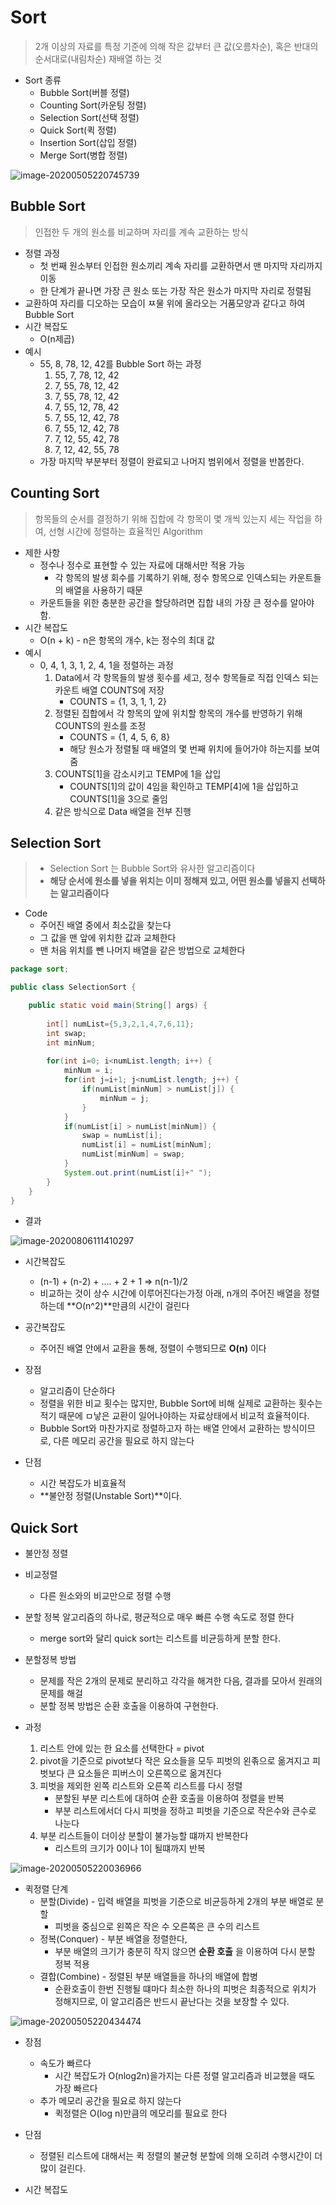 # Sort

> 2개 이상의 자료를 특정 기준에 의해 작은 값부터 큰 값(오름차순), 혹은 반대의 순서대로(내림차순) 재배열 하는 것



* Sort 종류
  * Bubble Sort(버블 정렬)
  * Counting Sort(카운팅 정렬)
  * Selection Sort(선택 정렬)
  * Quick Sort(퀵 정렬)
  * Insertion Sort(삽입 정렬)
  * Merge Sort(병합 정렬)

![image-20200505220745739](Sort.assets/image-20200505220745739.png)



## Bubble Sort

> 인접한 두 개의 원소를 비교하며 자리를 계속 교환하는 방식

* 정렬 과정
  * 첫 번째 원소부터 인접한 원소끼리 계속 자리를 교환하면서 맨 마지막 자리까지 이동
  * 한 단계가 끝나면 가장 큰 원소 또는 가장 작은 원소가 마지막 자리로 정렬됨
* 교환하여 자리를 디오하는 모습이 ㅉ물 위에 올라오는 거품모양과 같다고 하여  Bubble Sort
* 시간 복잡도
  * O(n제곱)
* 예시
  * 55, 8, 78, 12, 42를 Bubble Sort 하는 과정
    1. 55, 7, 78, 12, 42
    2. 7, 55, 78, 12, 42
    3. 7, 55, 78, 12, 42
    4. 7, 55, 12, 78, 42
    5. 7, 55, 12, 42, 78
    6. 7, 55, 12, 42, 78
    7. 7, 12, 55, 42, 78
    8. 7, 12, 42, 55, 78
  * 가장 마지막 부분부터 정렬이 완료되고 나머지 범위에서 정렬을 반봅한다.



## Counting Sort

> 항목들의 순서를 결정하기 위해 집합에 각 항목이 몇 개씩 있는지 세는 작업을 하여, 선형 시간에 정렬하는 효율적인 Algorithm

* 제한 사항
  * 정수나 정수로 표현할 수 있는 자료에 대해서만 적용 가능
    * 각 항목의 발생 회수를 기록하기 위해, 정수 항목으로 인덱스되는 카운트들의 배열을 사용하기 때문
  * 카운트들을 위한 충분한 공간을 할당하려면 집합 내의 가장 큰 정수를 알아야 함.
* 시간 복잡도
  * O(n + k) - n은 항목의 개수, k는 정수의 최대 값
* 예시
  * 0, 4, 1, 3, 1, 2, 4, 1을 정렬하는 과정
    1. Data에서 각 항목들의 발생 횟수를 세고, 정수 항목들로 직접 인덱스 되는 카운트 배열 COUNTS에 저장
       - COUNTS = {1, 3, 1, 1, 2}
    2. 정렬된 집합에서 각 항목의 앞에 위치할 항목의 개수를 반영하기 위해 COUNTS의 원소를 조정
       - COUNTS = {1, 4, 5, 6, 8}
       - 해당 원소가 정렬될 때 배열의 몇 번째 위치에 들어가야 하는지를 보여줌
    3. COUNTS[1]을 감소시키고 TEMP에 1을 삽입
       - COUNTS[1]의 값이 4임을 확인하고 TEMP[4]에 1을 삽입하고 COUNTS[1]을 3으로 줄임
    4. 같은 방식으로 Data 배열을 전부 진행



## Selection Sort

> * Selection Sort 는 Bubble Sort와 유사한 알고리즘이다
> * **해당 순서에 원소를 넣을 위치는 이미 정해져 있고, 어떤 원소를 넣을지 선택하는 알고리즘이다**



* Code
  * 주어진 배열 중에서 최소값을 찾는다
  * 그 값을 맨 앞에 위치한 값과 교체한다
  * 맨 처음 위치를 뺀 나머지 배열을 같은 방법으로 교체한다

```java
package sort;

public class SelectionSort {

	public static void main(String[] args) {
		
		int[] numList={5,3,2,1,4,7,6,11};
		int swap;
		int minNum;
		
		for(int i=0; i<numList.length; i++) {
			minNum = i;
			for(int j=i+1; j<numList.length; j++) {
				if(numList[minNum] > numList[j]) {
					minNum = j;
				}
			}
			if(numList[i] > numList[minNum]) {
				swap = numList[i];
				numList[i] = numList[minNum];
				numList[minNum] = swap;
			}
			System.out.print(numList[i]+" ");
		}
	}
}
```

* 결과

![image-20200806111410297](Sort.assets/image-20200806111410297.png) 



* 시간복잡도
  * (n-1) + (n-2) + .... + 2 + 1 => n(n-1)/2
  * 비교하는 것이 상수 시간에 이루어진다는가정 아래, n개의 주어진 배열을 정렬하는데 **O(n^2)**만큼의 시간이 걸린다
* 공간복잡도
  * 주어진 배열 안에서 교환을 통해, 정렬이 수행되므로 **O(n)** 이다

* 장점
  * 알고리즘이 단순하다
  * 정렬을 위한 비교 횟수는 많지만, Bubble Sort에 비해 실제로 교환하는 횟수는 적기 때문에 ㅁ낳은 교환이 일어나야하는 자료상태에서 비교적 효율적이다.
  * Bubble Sort와 마찬가지로 정렬하고자 하는 배열 안에서 교환하는 방식이므로, 다른 메모리 공간을 필요로 하지 않는다
* 단점
  * 시간 복잡도가 비효율적
  * **불안정 정렬(Unstable Sort)**이다.



## Quick Sort

* 불안정 정렬

* 비교정렬

  * 다른 원소와의 비교만으로 정렬 수행

* 분할 정복 알고리즘의 하나로, 평균적으로 매우 빠른 수행 속도로 정렬 한다

  * merge sort와 달리 quick sort는 리스트를 비균등하게 분할 한다.

* 분할정복 방법

  * 문제를 작은 2개의 문제로 분리하고 각각을 해겨한 다음, 결과를 모아서 원래의 문제를 해걸
  * 분할 정복 방법은 순환 호출을 이용하여 구현한다.

* 과정

  1. 리스트 안에 있는 한 요소를 선택한다 = pivot
  2. pivot을 기준으로 pivot보다 작은 요소들을 모두 피벗의 왼졲으로 옮겨지고 피벗보다 큰 요소들은 피버스이 오른쪽으로 옮겨진다
  3. 피벗을 제외한 왼쪽 리스트와 오른쪽 리스트를 다시 정렬
     * 분할된 부분 리스트에 대하여 순환 호출을 이용하여 정렬을 반복
     * 부분 리스트에서더 다시 피벗을 정하고 피벗을 기준으로 작은수와 큰수로 나눈다
  4. 부분 리스트들이 더이상 분할이 불가능할 떄까지 반복한다
     * 리스트의 크기가 0이나 1이 될떄까지 반복

![image-20200505220036966](Sort.assets/image-20200505220036966.png)

* 퀵정렬 단계
  * 분할(Divide) - 입력 배열을 피벗을 기준으로 비균등하게 2개의 부분 배열로 분할
    * 피벗을 중심으로 왼쪽은 작은 수 오른쪽은 큰 수의 리스트
  * 정복(Conquer) - 부분 배열을 정렬한다, 
    * 부분 배열의 크기가 충분히 작지 않으면 **순환 호출** 을 이용하여 다시 분할 정복 적용
  * 결합(Combine) - 정렬된 부분 배열들을 하나의 배열에 합병
    * 순환호출이 한번 진행될 떄마다 최소한 하나의 피벗은 최종적으로 위치가 정해지므로, 이 알고리즘은 반드시 끝난다는 것을 보장할 수 있다.

![image-20200505220434474](Sort.assets/image-20200505220434474.png)

* 장점
  * 속도가 빠르다
    * 시간 복잡도가 O(nlog2n)을가지는 다른 정렬 알고리즘과 비교했을 때도 가장 빠르다
  * 추가 메모리 공간을 필요로 하지 않는다
    * 퀵정렬은 O(log n)만큼의 메모리를 필요로 한다
* 단점
  * 정렬된 리스트에 대해서는 퀵 정렬의 불균형 분할에 의해 오히려 수행시간이 더 많이 걸린다.

* 시간 복잡도